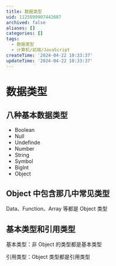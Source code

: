 ```yaml
---
title: 数据类型
uid: 1125899907442687
archived: false
aliases: []
categories: []
tags:
  - 数据类型
  - 计算机/前端/JavaScript
createTime: '2024-04-22 10:33:37'
updateTime: '2024-04-22 10:33:37'
---
```


# 数据类型

## 八种基本数据类型

- Boolean
- Null
- Undefinde
- Number
- String
- Symbol
- BigInt
- Object

## Object 中包含那几中常见类型

Data、Function、Array 等都是 Object 类型

## 基本类型和引用类型

基本类型：非 Object 的类型都是基本类型

引用类型：Object 类型都是引用类型
